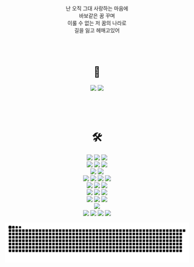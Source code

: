 #
<div align="center">
<br /><br />
  <p>
    난 오직 그대 사랑하는 마음에 <br />
    바보같은 꿈 꾸며 <br />
    이룰 수 없는 저 꿈의 나라로 <br />
    길을 잃고 헤매고있어 <br />
  </p>

<br /><br />
# 🎩 
<a href="https://velog.io/@devjcode" target="_blank"><img src="https://img.shields.io/badge/Blog-20C997?style=flat-square&logo=Velog&logoColor=white"/></a>
<a href="https://itswodud.notion.site/itswodud/a966df7a74ac41c1ad74dfc17227ea4e" target="_blank"><img src="https://img.shields.io/badge/Notion-000000?style=flat-square&logo=Notion&logoColor=white"/></a>

<br /><br /><br />
# 🛠
<p align="center">
  <img src="https://img.shields.io/badge/C-A8B9CC?style=flat-square&logo=C&logoColor=white" /> 
  <img src="https://img.shields.io/badge/PHP-777BB4?style=flat-square&logo=PHP&logoColor=white" />  
  <img src="https://img.shields.io/badge/Python-3776AB?style=flat-square&logo=Python&logoColor=white" /> <br />
  <img src="https://img.shields.io/badge/HTML5-E34F26?style=flat-square&logo=HTML5&logoColor=white" />
  <img src="https://img.shields.io/badge/CSS3-1572B6?style=flat-square&logo=CSS3&logoColor=white" /> 
  <img src="https://img.shields.io/badge/JavaScript-F7DF1E?style=flat-square&logo=JavaScript&logoColor=white" />  <br />
  <img src="https://img.shields.io/badge/Django-092E20?style=flat-square&logo=Django&logoColor=white" "/>
  <img src="https://img.shields.io/badge/React-61DAFB?style=flat-square&logo=React&logoColor=white"/> <br />
  <img src="https://img.shields.io/badge/Android-3DDC84?style=flat-square&logo=Android&logoColor=white" />
  <img src="https://img.shields.io/badge/Apache-D22128?style=flat-square&logo=Apache&logoColor=white" />
  <img src="https://img.shields.io/badge/MySQL-4479A1?style=flat-square&logo=MySQL&logoColor=white" />
  <img src="https://img.shields.io/badge/SQLite-003B57?style=flat-square&logo=SQLite&logoColor=white" /> <br />
  <img src="https://img.shields.io/badge/Linux-FCC624?style=flat-square&logo=Linux&logoColor=white" />
  <img src="https://img.shields.io/badge/Ubuntu-E95420?style=flat-square&logo=Ubuntu&logoColor=white" />
  <img src="https://img.shields.io/badge/Kali Linux-557C94?style=flat-square&logo=Kali Linux&logoColor=white" /> <br />            
  <img src="https://img.shields.io/badge/Amazon EC2-FF9900?style=flat-square&logo=Amazon EC2&logoColor=white"/> 
  <img src="https://img.shields.io/badge/Amazon RDS-527FFF?style=flat-square&logo=Amazon RDS&logoColor=white" "/> 
  <img src="https://img.shields.io/badge/Amazon S3-569A31?style=flat-square&logo=Amazon S3&logoColor=white"/> <br />
  <img src="https://img.shields.io/badge/Visual Studio-5C2D91?style=flat-square&logo=Visual Studio&logoColor=white" "/> 
  <img src="https://img.shields.io/badge/Visual Studio Code-007ACC?style=flat-square&logo=Visual Studio Code&logoColor=white" "/> 
  <img src="https://img.shields.io/badge/PyCharm-000000?style=flat-square&logo=PyCharm&logoColor=white"/> <br />
  <img src="https://img.shields.io/badge/Postman-FF6C37?style=flat-square&logo=Postman&logoColor=white"/> <br />
  <img src="https://img.shields.io/badge/Figma-F24E1E?style=flat-square&logo=Figma&logoColor=white"/> 
  <img src="https://img.shields.io/badge/Notion-000000?style=flat-square&logo=Notion&logoColor=white"/> 
  <img src="https://img.shields.io/badge/Slack-4A154B?style=flat-square&logo=Slack&logoColor=white" />
  <img src="https://img.shields.io/badge/Discord-5865F2?style=flat-square&logo=Discord&logoColor=white"/>
</p>

  ![snake gif](https://github.com/devjcode/devjcode/blob/output/github-contribution-grid-snake.svg)
</div>
